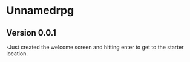 # Unnamedrpg

Version 0.0.1
---
-Just created the welcome screen and hitting enter to get to the starter location.